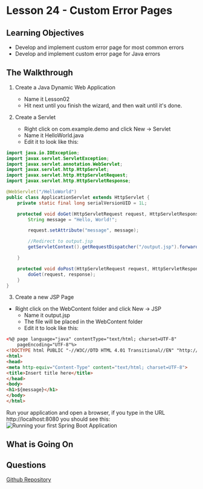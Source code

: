 <!-- enter lesson number and title below separated by hyphen-->
# Lesson 24 - Custom Error Pages
## Learning Objectives
* Develop and implement custom error page for most common errors
* Develop and implement custom error page for Java errors

## The Walkthrough

1. Create a Java Dynamic Web Application
	* Name it Lesson02
	* Hit next until you finish the wizard, and then wait until it's done.    

1. Create a Servlet
	* Right click on com.example.demo and click New -> Servlet
	* Name it HelloWorld.java
	* Edit it to look like this:

```java
import java.io.IOException;
import javax.servlet.ServletException;
import javax.servlet.annotation.WebServlet;
import javax.servlet.http.HttpServlet;
import javax.servlet.http.HttpServletRequest;
import javax.servlet.http.HttpServletResponse;

@WebServlet("/HelloWorld")
public class ApplicationServlet extends HttpServlet {
	private static final long serialVersionUID = 1L;

	protected void doGet(HttpServletRequest request, HttpServletResponse response) throws ServletException, IOException {
		String message = "Hello, World!";

		request.setAttribute("message", message);

		//Redirect to output.jsp
		getServletContext().getRequestDispatcher("/output.jsp").forward(request,response);

	}

	protected void doPost(HttpServletRequest request, HttpServletResponse response) throws ServletException, IOException {
		doGet(request, response);
	}
}
```

3. Create a new JSP Page
  * Right click on the WebContent folder and click New -> JSP
	* Name it output.jsp
	* The file will be placed in the WebContent folder
	* Edit it to look like this:

```html
<%@ page language="java" contentType="text/html; charset=UTF-8"
    pageEncoding="UTF-8"%>
<!DOCTYPE html PUBLIC "-//W3C//DTD HTML 4.01 Transitional//EN" "http://www.w3.org/TR/html4/loose.dtd">
<html>
<head>
<meta http-equiv="Content-Type" content="text/html; charset=UTF-8">
<title>Insert title here</title>
</head>
<body>
<h1>${message}</h1>
</body>
</html>
```


Run your application and open a browser, if you type in the URL http://localhost:8080 you should see this:
![Running your first Spring Boot Application](img/Lesson01.png "Running your first Spring Boot Application")

## What is Going On



## Questions


[Github Repository](https://github.com/ajhenley/SpringBoot_01)
